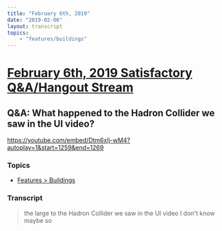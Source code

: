 ```yaml
---
title: "February 6th, 2019"
date: "2019-02-06"
layout: transcript
topics: 
    - "features/buildings"
---
```

# [February 6th, 2019 Satisfactory Q&A/Hangout Stream](../2019-02-06.md)
## Q&A: What happened to the Hadron Collider we saw in the UI video?
https://youtube.com/embed/Dtm6xIj-wM4?autoplay=1&start=1259&end=1269
### Topics
* [Features > Buildings](../topics/features/buildings.md)

### Transcript

> the large to the Hadron Collider we saw
> in the UI video I don't know maybe so
